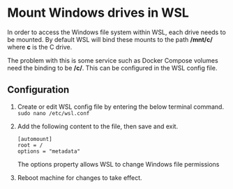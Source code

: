 # Mount Windows drives in WSL
In order to access the Windows file system within WSL, each drive needs to be mounted. By default WSL will bind these mounts to the path **/mnt/c/** where **c** is the C drive.

The problem with this is some service such as Docker Compose volumes need the binding to be **/c/**. This can be configured in the WSL config file.

## Configuration
1. Create or edit WSL config file by entering the below terminal command.
`sudo nano /etc/wsl.conf`

1. Add the following content to the file, then save and exit.
    ```
    [automount]
    root = /
    options = "metadata"
    ```
    The options property allows WSL to change Windows file permissions
1. Reboot machine for changes to take effect.
